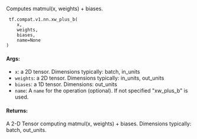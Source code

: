 Computes matmul(x, weights) + biases.

```
 tf.compat.v1.nn.xw_plus_b(
    x,
    weights,
    biases,
    name=None
)
```
#### Args:
- `x`: a 2D tensor. Dimensions typically: batch, in_units
- `weights`: a 2D tensor. Dimensions typically: in_units, out_units
- `biases`: a 1D tensor. Dimensions: out_units
- `name`: A `name` for the operation (optional). If not specified "xw_plus_b" is used.
#### Returns:
A 2-D Tensor computing matmul(x, weights) + biases. Dimensions typically: batch, out_units.
